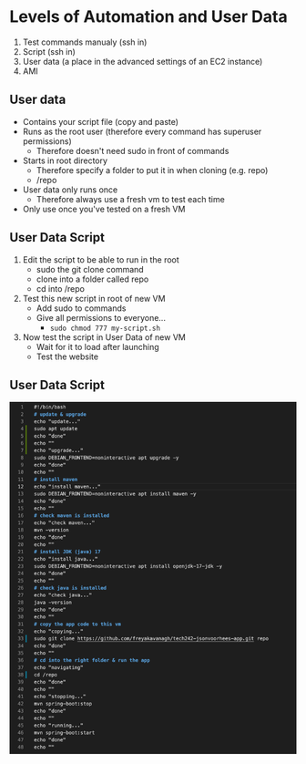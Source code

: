 # Levels of Automation and User Data

1. Test commands manualy (ssh in)
2. Script (ssh in)
3. User data (a place in the advanced settings of an EC2 instance)
4. AMI


## User data

- Contains your script file (copy and paste)
- Runs as the root user (therefore every command has superuser permissions)
  - Therefore doesn't need sudo in front of commands
- Starts in root directory
  - Therefore specify a folder to put it in when cloning (e.g. repo)
  - /repo
- User data only runs once
    - Therefore always use a fresh vm to test each time
- Only use once you've tested on a fresh VM

## User Data Script

1. Edit the script to be able to run in the root
   - sudo the git clone command
   - clone into a folder called repo
   -  cd into /repo
2. Test this new script in root of new VM
   - Add sudo to commands
   - Give all permissions to everyone...
     - ```sudo chmod 777 my-script.sh```
3. Now test the script in User Data of new VM
   - Wait for it to load after launching
   - Test the website


## User Data Script

![User Data Script](../ReadMeImages/user-data-script.png)






